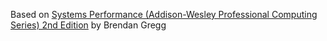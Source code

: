 Based on [Systems Performance (Addison-Wesley Professional Computing Series) 2nd Edition](https://www.amazon.com/Systems-Performance-Brendan-Gregg/dp/0136820158/ref=sr_1_1?crid=1GSE2M2SGBNIM&keywords=systems+performance&qid=1706962809&sprefix=Systems+per%2Caps%2C186&sr=8-1) by  Brendan Gregg